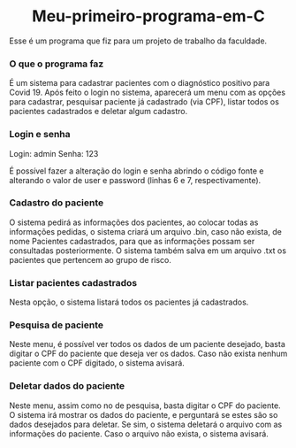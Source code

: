 <h1 align="center">Meu-primeiro-programa-em-C</h1>

Esse é um programa que fiz para um projeto de trabalho da faculdade.

### O que o programa faz
É um sistema para cadastrar pacientes com o diagnóstico positivo para Covid 19.
Após feito o login no sistema, aparecerá um menu com as opções para cadastrar, pesquisar paciente já cadastrado (via CPF), listar todos os pacientes cadastrados e deletar algum cadastro.

### Login e senha
Login: admin
Senha: 123

É possível fazer a alteração do login e senha abrindo o código fonte e alterando o valor de user e password (linhas 6 e 7, respectivamente).

### Cadastro do paciente
O sistema pedirá as informações dos pacientes, ao colocar todas as informações pedidas, o sistema criará um arquivo .bin, caso não exista, de nome Pacientes cadastrados, para que as informações possam ser consultadas posteriormente. 
O sistema também salva em um arquivo .txt os pacientes que pertencem ao grupo de risco.

### Listar pacientes cadastrados
Nesta opção, o sistema listará todos os pacientes já cadastrados.

### Pesquisa de paciente
Neste menu, é possível ver todos os dados de um paciente desejado, basta digitar o CPF do paciente que deseja ver os dados.
Caso não exista nenhum paciente com o CPF digitado, o sistema avisará.

### Deletar dados do paciente
Neste menu, assim como no de pesquisa, basta digitar o CPF do paciente. O sistema irá mostrar os dados do paciente, e perguntará se estes são so dados desejados para deletar. Se sim, o sistema deletará o arquivo com as informações do paciente.
Caso o arquivo não exista, o sistema avisará.
